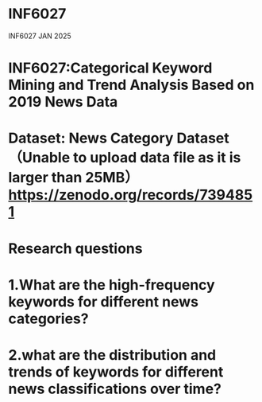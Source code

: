 # INF6027
INF6027 JAN 2025
# INF6027:Categorical Keyword Mining and Trend Analysis Based on 2019 News Data
# Dataset: News Category Dataset（Unable to upload data file as it is larger than 25MB） https://zenodo.org/records/7394851
# Research questions
# 1.What are the high-frequency keywords for different news categories?
# 2.what are the distribution and trends of keywords for different news classifications over time?
